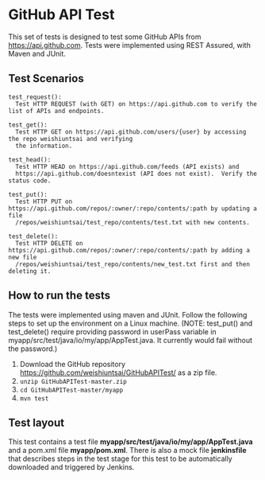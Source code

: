 # GitHub API Test
This set of tests is designed to test some GitHub APIs from https://api.github.com.  Tests were implemented using REST Assured, with Maven and JUnit.

## Test Scenarios
```
test_request():
  Test HTTP REQUEST (with GET) on https://api.github.com to verify the list of APIs and endpoints.
```
```
test_get():
  Test HTTP GET on https://api.github.com/users/{user} by accessing the repo weishiuntsai and verifying 
  the information.
```
```
test_head():
  Test HTTP HEAD on https://api.github.com/feeds (API exists) and 
  https://api.github.com/doesntexist (API does not exist).  Verify the status code.
```
```
test_put():
  Test HTTP PUT on https://api.github.com/repos/:owner/:repo/contents/:path by updating a file
  /repos/weishiuntsai/test_repo/contents/test.txt with new contents.
```
```
test_delete():
  Test HTTP DELETE on https://api.github.com/repos/:owner/:repo/contents/:path by adding a new file
  /repos/weishiuntsai/test_repo/contents/new_test.txt first and then deleting it.
```

## How to run the tests
The tests were implemented using maven and JUnit.  Follow the following steps to set up the environment on a Linux machine. (NOTE: test_put() and test_delete() require providing password in userPass variable in myapp/src/test/java/io/my/app/AppTest.java.  It currently would fail without the password.)
1. Download the GitHub repository https://github.com/weishiuntsai/GitHubAPITest/ as a zip file.
2. `unzip GitHubAPITest-master.zip`
3. `cd GitHubAPITest-master/myapp`
4. `mvn test`

## Test layout
This test contains a test file **myapp/src/test/java/io/my/app/AppTest.java** and a pom.xml file **myapp/pom.xml**.  There is also a mock file  **jenkinsfile** that describes steps in the test stage for this test to be automatically downloaded and triggered by Jenkins. 
